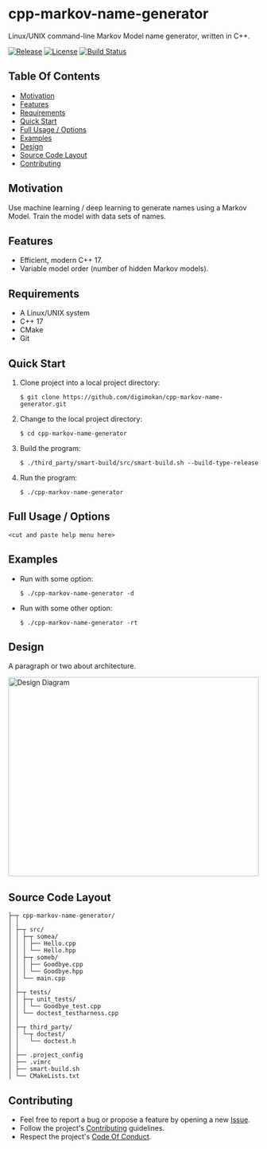 # cpp-markov-name-generator

Linux/UNIX command-line Markov Model name generator, written in C++.

[![Release](https://img.shields.io/github/release/digimokan/cpp-markov-name-generator.svg?label=release)](https://github.com/digimokan/cpp-markov-name-generator/releases/latest "Latest Release Notes")
[![License](https://img.shields.io/badge/license-MIT-blue.svg?label=license)](LICENSE.txt "Project License")
[![Build Status](https://img.shields.io/travis/com/digimokan/cpp-markov-name-generator/master.svg?label=linux+build)](https://travis-ci.com/digimokan/cpp-markov-name-generator "Build And Test Results From Master Branch")

## Table Of Contents

* [Motivation](#motivation)
* [Features](#features)
* [Requirements](#requirements)
* [Quick Start](#quick-start)
* [Full Usage / Options](#full-usage--options)
* [Examples](#examples)
* [Design](#design)
* [Source Code Layout](#source-code-layout)
* [Contributing](#contributing)

## Motivation

Use machine learning / deep learning to generate names using a Markov Model.
Train the model with data sets of names.

## Features

* Efficient, modern C++ 17.
* Variable model order (number of hidden Markov models).

## Requirements

* A Linux/UNIX system
* C++ 17
* CMake
* Git

## Quick Start

1. Clone project into a local project directory:

   ```shell
   $ git clone https://github.com/digimokan/cpp-markov-name-generator.git
   ```

2. Change to the local project directory:

   ```shell
   $ cd cpp-markov-name-generator
   ```

3. Build the program:

   ```shell
   $ ./third_party/smart-build/src/smart-build.sh --build-type-release
   ```

4. Run the program:

   ```shell
   $ ./cpp-markov-name-generator
   ```

## Full Usage / Options

```
<cut and paste help menu here>
```

## Examples

* Run with some option:

   ```shell
   $ ./cpp-markov-name-generator -d
   ```

* Run with some other option:

   ```shell
   $ ./cpp-markov-name-generator -rt
   ```

## Design

A paragraph or two about architecture.

<img src="readme_assets/design_diagram.svg" width="100%" height="400" alt="Design Diagram">

## Source Code Layout

```
├─┬ cpp-markov-name-generator/
│ │
│ ├─┬ src/
│ │ ├─┬ somea/
│ │ │ ├── Hello.cpp
│ │ │ └── Hello.hpp
│ │ ├─┬ someb/
│ │ │ ├── Goodbye.cpp
│ │ │ └── Goodbye.hpp
│ │ └── main.cpp
│ │
│ ├─┬ tests/
│ │ ├─┬ unit_tests/
│ │ │ └── Goodbye_test.cpp
│ │ └── doctest_testharness.cpp
│ │
│ ├─┬ third_party/
│ │ └─┬ doctest/
│ │   └── doctest.h
│ │
│ ├── .project_config
│ ├── .vimrc
│ ├── smart-build.sh
│ └── CMakeLists.txt
```

## Contributing

* Feel free to report a bug or propose a feature by opening a new
  [Issue](https://github.com/digimokan/cpp-markov-name-generator/issues).
* Follow the project's [Contributing](CONTRIBUTING.md) guidelines.
* Respect the project's [Code Of Conduct](CODE_OF_CONDUCT.md).

